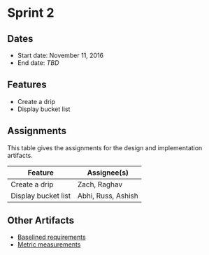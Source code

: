 # Sprint 2

## Dates
* Start date: November 11, 2016
* End date: *TBD*

## Features
* Create a drip
* Display bucket list

## Assignments

This table gives the assignments for the design and implementation artifacts.

Feature | Assignee(s)
--- | ---
Create a drip | Zach, Raghav
Display bucket list | Abhi, Russ, Ashish

## Other Artifacts
* [Baselined requirements](./baselined-requirements.tex)
* [Metric measurements](./metrics.md)
